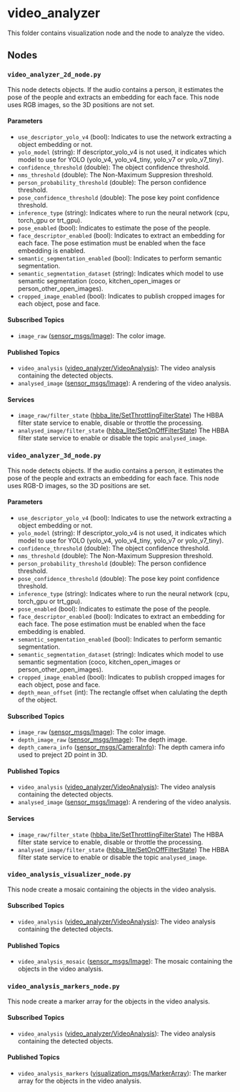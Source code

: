 # video_analyzer
This folder contains visualization node and the node to analyze the video.

## Nodes
### `video_analyzer_2d_node.py`
This node detects objects. If the audio contains a person, it estimates the pose of the people and extracts an embedding for each face.
This node uses RGB images, so the 3D positions are not set.

#### Parameters
 - `use_descriptor_yolo_v4` (bool): Indicates to use the network extracting a object embedding or not.
 - `yolo_model` (string): If descriptor_yolo_v4 is not used, it indicates which model to use for YOLO (yolo_v4, yolo_v4_tiny, yolo_v7 or yolo_v7_tiny).
 - `confidence_threshold` (double): The object confidence threshold.
 - `nms_threshold` (double): The Non-Maximum Suppresion threshold.
 - `person_probability_threshold` (double): The person confidence threshold.
 - `pose_confidence_threshold` (double): The pose key point confidence threshold.
 - `inference_type` (string): Indicates where to run the neural network (cpu, torch_gpu or trt_gpu).
 - `pose_enabled` (bool): Indicates to estimate the pose of the people.
 - `face_descriptor_enabled` (bool): Indicates to extract an embedding for each face. The pose estimation must be enabled when the face embedding is enabled.
 - `semantic_segmentation_enabled` (bool): Indicates to perform semantic segmentation.
 - `semantic_segmentation_dataset` (string): Indicates which model to use semantic segmentation (coco, kitchen_open_images or person_other_open_images).
 - `cropped_image_enabled` (bool): Indicates to publish cropped images for each object, pose and face.

#### Subscribed Topics
 - `image_raw` ([sensor_msgs/Image](http://docs.ros.org/en/noetic/api/sensor_msgs/html/msg/Image.html)): The color image.

#### Published Topics
 - `video_analysis` ([video_analyzer/VideoAnalysis](msg/VideoAnalysis.msg)): The video analysis containing the detected objects.
 - `analysed_image` ([sensor_msgs/Image](http://docs.ros.org/en/noetic/api/sensor_msgs/html/msg/Image.html)): A rendering of the video analysis.

#### Services
 - `image_raw/filter_state` ([hbba_lite/SetThrottlingFilterState](../../hbba_lite/srv/SetThrottlingFilterState.srv)) The HBBA filter state service to enable, disable or throttle the processing.
 - `analysed_image/filter_state` ([hbba_lite/SetOnOffFilterState](../../hbba_lite/srv/SetOnOffFilterState.srv)) The HBBA filter state service to enable or disable the topic `analysed_image`.


### `video_analyzer_3d_node.py`
This node detects objects. If the audio contains a person, it estimates the pose of the people and extracts an embedding for each face.
This node uses RGB-D images, so the 3D positions are set.

#### Parameters
 - `use_descriptor_yolo_v4` (bool): Indicates to use the network extracting a object embedding or not.
 - `yolo_model` (string): If descriptor_yolo_v4 is not used, it indicates which model to use for YOLO (yolo_v4, yolo_v4_tiny, yolo_v7 or yolo_v7_tiny).
 - `confidence_threshold` (double): The object confidence threshold.
 - `nms_threshold` (double): The Non-Maximum Suppresion threshold.
 - `person_probability_threshold` (double): The person confidence threshold.
 - `pose_confidence_threshold` (double): The pose key point confidence threshold.
 - `inference_type` (string): Indicates where to run the neural network (cpu, torch_gpu or trt_gpu).
 - `pose_enabled` (bool): Indicates to estimate the pose of the people.
 - `face_descriptor_enabled` (bool): Indicates to extract an embedding for each face. The pose estimation must be enabled when the face embedding is enabled.
 - `semantic_segmentation_enabled` (bool): Indicates to perform semantic segmentation.
 - `semantic_segmentation_dataset` (string): Indicates which model to use semantic segmentation (coco, kitchen_open_images or person_other_open_images).
 - `cropped_image_enabled` (bool): Indicates to publish cropped images for each object, pose and face.
 - `depth_mean_offset` (int): The rectangle offset when calulating the depth of the object.

#### Subscribed Topics
 - `image_raw` ([sensor_msgs/Image](http://docs.ros.org/en/noetic/api/sensor_msgs/html/msg/Image.html)): The color image.
 - `depth_image_raw` ([sensor_msgs/Image](http://docs.ros.org/en/noetic/api/sensor_msgs/html/msg/Image.html)): The depth image.
 - `depth_camera_info` ([sensor_msgs/CameraInfo](http://docs.ros.org/en/noetic/api/sensor_msgs/html/msg/CameraInfo.html)): The depth camera info used to preject 2D point in 3D.

#### Published Topics
 - `video_analysis` ([video_analyzer/VideoAnalysis](msg/VideoAnalysis.msg)): The video analysis containing the detected objects.
 - `analysed_image` ([sensor_msgs/Image](http://docs.ros.org/en/noetic/api/sensor_msgs/html/msg/Image.html)): A rendering of the video analysis.

#### Services
 - `image_raw/filter_state` ([hbba_lite/SetThrottlingFilterState](../../hbba_lite/srv/SetThrottlingFilterState.srv)) The HBBA filter state service to enable, disable or throttle the processing.
 - `analysed_image/filter_state` ([hbba_lite/SetOnOffFilterState](../../hbba_lite/srv/SetOnOffFilterState.srv)) The HBBA filter state service to enable or disable the topic `analysed_image`.

### `video_analysis_visualizer_node.py`
This node create a mosaic containing the objects in the video analysis.

#### Subscribed Topics
 - `video_analysis` ([video_analyzer/VideoAnalysis](msg/VideoAnalysis.msg)): The video analysis containing the detected objects.

#### Published Topics
 - `video_analysis_mosaic` ([sensor_msgs/Image](http://docs.ros.org/en/noetic/api/sensor_msgs/html/msg/Image.html)): The mosaic containing the objects in the video analysis.

### `video_analysis_markers_node.py`
This node create a marker array for the objects in the video analysis.

#### Subscribed Topics
 - `video_analysis` ([video_analyzer/VideoAnalysis](msg/VideoAnalysis.msg)): The video analysis containing the detected objects.

#### Published Topics
 - `video_analysis_markers` ([visualization_msgs/MarkerArray](http://docs.ros.org/en/noetic/api/visualization_msgs/html/msg/MarkerArray.html)): The marker array for the objects in the video analysis.
